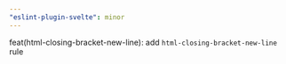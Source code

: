 ```yaml
---
"eslint-plugin-svelte": minor
---
```


feat(html-closing-bracket-new-line): add `html-closing-bracket-new-line` rule
